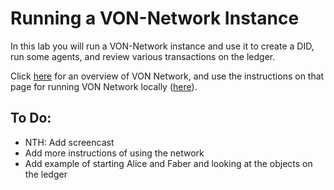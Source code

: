 # Running a VON-Network Instance

In this lab you will run a VON-Network instance and use it to create a DID, run some agents, and review various transactions on the ledger.

<!--- (To start the presentation, click [here](https://youtu.be/He1QHYuYxlw).) -->

Click [here](https://github.com/bcgov/von-network) for an overview of VON Network, and use the instructions on that page for running VON Network locally ([here](https://github.com/bcgov/von-network#running-the-network-locally)).

## To Do:
- NTH: Add screencast
- Add more instructions of using the network
- Add example of starting Alice and Faber and looking at the objects on the ledger